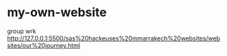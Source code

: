# my-own-website
group wrk
http://127.0.0.1:5500/sas%20hackeuses%20mmarrakech%20websites/websites/our%20journey.html
